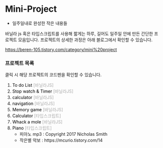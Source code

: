 # Mini-Project
- 일주일내로 완성한 작은 내용들

바닐라 js 혹은 타입스크립트를 사용해 짧게는 하루, 길어도 일주일 안에 만든 간단한 프로젝트 모음입니다.
프로젝트의 상세한 과정은 아래 블로그에서 확인할 수 있습니다.

https://beren-105.tistory.com/category/mini%20project


<h3>프로젝트 목록</h3>
<p>클릭 시 해당 프로젝트의 코드펜을 확인할 수 있습니다.</p>
<ol>
    <li>
        <a href="https://codepen.io/beren-105/pen/BaPRYxb" style="text-decoration: none; color: #000;">
            To do List
        </a>
        <span style="color: #aaa;"> [바닐라JS]</span>
    </li>
    <li>
        <a href="https://codepen.io/beren-105/pen/wvxrNWe" style="text-decoration: none; color: #000;">
            Stop watch & Timer
        </a>
        <span style="color: #aaa;"> [바닐라JS]</span>
    </li>
    <li>
        <a href="https://codepen.io/beren-105/pen/OJwErOj" style="text-decoration: none; color: #000;">
            calculator
        </a>
        <span style="color: #aaa;"> [바닐라JS]</span>
    </li>
    <li>
        <a href="https://codepen.io/beren-105/pen/WNKmKvj" style="text-decoration: none; color: #000;">
            navigation
        </a>
        <span style="color: #aaa;"> [바닐라JS]</span>
    </li>
    <li>
        <a href="" style="text-decoration: none; color: #000;">
            Memory game
        </a>
        <span style="color: #aaa;"> [바닐라JS]</span>
    </li>
    <li>
        <a href="https://codepen.io/beren-105/pen/eYLOMOY" style="text-decoration: none; color: #000;">
            Calculator
        </a>
        <span style="color: #aaa;"> [타입스크립트]</span>
    </li>
    <li>
        <a href="https://codepen.io/beren-105/pen/MWqYgVB" style="text-decoration: none; color: #000;">
            Whack a mole
        </a>
        <span style="color: #aaa;"> [바닐라JS]</span>
    </li>
    <li>
        <a href="https://palying-piano.netlify.app/" style="text-decoration: none; color: #000;">
            Piano
        </a>
        <span style="color: #aaa;"> [타입스크립트]</span>
        <ul>
            <li>피아노 mp3 : Copyright 2017 Nicholas Smith </li>
            <li>작은별 악보 : https://mcurio.tistory.com/14</li>
        </ul>
    </li>
</ol>